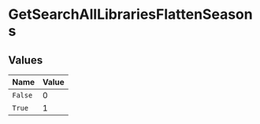 # GetSearchAllLibrariesFlattenSeasons


## Values

| Name    | Value   |
| ------- | ------- |
| `False` | 0       |
| `True`  | 1       |